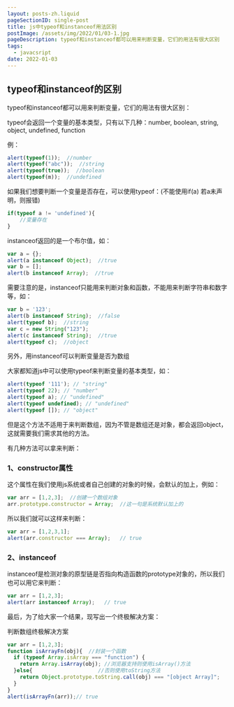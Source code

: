 ```yaml
---
layout: posts-zh.liquid
pageSectionID: single-post
title: js中typeof和instanceof用法区别
postImage: /assets/img/2022/01/03-1.jpg
pageDescription: typeof和instanceof都可以用来判断变量，它们的用法有很大区别
tags: 
  - javacsript
date: 2022-01-03
---
```


## typeof和instanceof的区别
typeof和instanceof都可以用来判断变量，它们的用法有很大区别：

typeof会返回一个变量的基本类型，只有以下几种：number, boolean, string, object, undefined, function

例：
```javascript
alert(typeof(1));  //number
alert(typeof("abc"));  //string
alert(typeof(true));  //boolean
alert(typeof(m));  //undefined
```

如果我们想要判断一个变量是否存在，可以使用typeof：(不能使用if(a) 若a未声明，则报错)
```javascript
if(typeof a != 'undefined'){
    //变量存在
}
```

instanceof返回的是一个布尔值，如：
```javascript
var a = {};
alert(a instanceof Object);  //true
var b = [];
alert(b instanceof Array);  //true
```

需要注意的是，instanceof只能用来判断对象和函数，不能用来判断字符串和数字等，如：
```javascript
var b = '123';
alert(b instanceof String);  //false
alert(typeof b);  //string
var c = new String("123");
alert(c instanceof String);  //true
alert(typeof c);  //object
```

另外，用instanceof可以判断变量是否为数组

大家都知道js中可以使用typeof来判断变量的基本类型，如：
```javascript
alert(typeof '111'); // "string" 
alert(typeof 22); // "number" 
alert(typeof a); // "undefined" 
alert(typeof undefined); // "undefined" 
alert(typeof []); // "object"
```

但是这个方法不适用于来判断数组，因为不管是数组还是对象，都会返回object，这就需要我们需求其他的方法。

有几种方法可以拿来判断：

### 1、constructor属性
这个属性在我们使用js系统或者自己创建的对象的时候，会默认的加上，例如：
```javascript
var arr = [1,2,3];  //创建一个数组对象
arr.prototype.constructor = Array;  //这一句是系统默认加上的
```

所以我们就可以这样来判断：
```javascript
var arr = [1,2,3,1]; 
alert(arr.constructor === Array);   // true
```

### 2、instanceof
instanceof是检测对象的原型链是否指向构造函数的prototype对象的，所以我们也可以用它来判断：
```javascript
var arr = [1,2,3]; 
alert(arr instanceof Array);   // true
```

最后，为了给大家一个结果，现写出一个终极解决方案：

判断数组终极解决方案
```javascript
var arr = [1,2,3]; 
function isArrayFn(obj){  //封装一个函数
  if (typeof Array.isArray === "function") { 
    return Array.isArray(obj); //浏览器支持则使用isArray()方法
  }else{                     //否则使用toString方法
    return Object.prototype.toString.call(obj) === "[object Array]"; 
  } 
} 
alert(isArrayFn(arr));// true
```